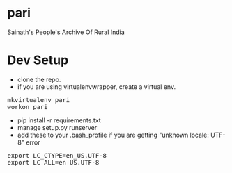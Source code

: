 pari
====

Sainath's People's Archive Of Rural India


Dev Setup
==========

* clone the repo.
* if you are using virtualenvwrapper, create a virtual env.
<pre>
mkvirtualenv pari
workon pari
</pre>
* pip install -r requirements.txt
* manage setup.py runserver
* add these to your .bash_profile if you are getting "unknown locale: UTF-8" error
<pre>
export LC_CTYPE=en_US.UTF-8
export LC_ALL=en_US.UTF-8
</pre>

